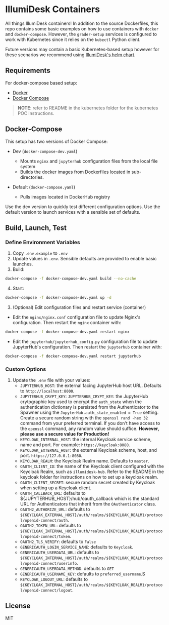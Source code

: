 # IllumiDesk Containers

All things IllumiDesk containers! In addition to the source Dockerfiles, this repo contains some basic examples on how to use containers with `docker` and `docker-compose`. However, the `grader-setup` services is configured to work with Kubernetes since it relies on the `kubectl` Python client.

Future versions may contain a basic Kubernetes-based setup however for these scenarios we recommend using [IllumiDesk's helm chart](https://github.com/illumidesk/helm-chart).

## Requirements

For docker-compose based setup:

- [Docker](https://docs.docker.com/get-docker/)
- [Docker Compose](https://docs.docker.com/compose/install/)

> **NOTE**: refer to README in the kubernetes folder for the kubernetes POC instructions.

## Docker-Compose

This setup has two versions of Docker Compose:

- Dev (`docker-compose-dev.yaml`)
  - Mounts `nginx` and `jupyterhub` configuration files from the local file system
  - Builds the docker images from Dockerfiles located in sub-directories.

- Default (`docker-compose.yaml`)
  - Pulls images located in DockerHub registry

Use the dev version to quickly test different configuration options. Use the default version to launch services with a sensible set of defaults.

## Build, Launch, Test

### Define Environment Variables

1. Copy `.env.example` to `.env`
2. Update values in `.env`. Sensible defaults are provided to enable basic launches.
3. Build:

```bash
docker-compose -f docker-compose-dev.yaml build --no-cache
```

4. Start:

```bash
docker-compose -f docker-compose-dev.yaml up -d
```

3. (Optional) Edit configuration files and restart service (container)

- Edit the `nginx/nginx.conf` configuration file to update Nginx's configuration. Then restart the `nginx` container with:

```bash
docker-compose -f docker-compose-dev.yaml restart nginx
```

- Edit the `jupyterhub/jupyterhub_config.py` configuration file to update JupyterHub's configuration. Then restart the `jupyterhub` container with:

```bash
docker-compose -f docker-compose-dev.yaml restart jupyterhub
```

### Custom Options

1. Update the `.env` file with your values:
    - `JUPYTERHUB_HOST`: the external facing JupyterHub host URL. Defaults to `http://localhost:8000`.
    - `JUPYTERHUB_CRYPT_KEY`: `JUPYTERHUB_CRYPT_KEY`: the JupyterHub crytographic key used to encrypt the `auth_state` when the authentication dictionary is persisted from the Authenticator to the Spawner using the `JupyterHub.auth_state_enabled = True` setting. Create a secure random string with the `openssl rand -hex 32` command from your preferred terminal. If you don't have access to the `openssl` command, any random value should suffice. **However, please use a secure value for Production!**
    - `KEYCLOAK_INTERNAL_HOST`: the internal Keycloak service scheme, name and port. For example: `https://keycloak:8080`.
    - `KEYCLOAK_EXTERNAL_HOST`: the external Keycloak scheme, host, and port. `https://127.0.0.1:8080`.
    - `KEYCLOAK_REALM`: the Keycloak Realm name. Defaults to `master`.
    - `OAUTH_CLIENT_ID`: the name of the Keycloak client configured with the Keycloak Realm, such as `illumidesk-hub`. Refer to the README in the keycloak folder for instructions on how to set up a keycloak realm.
    - `OAUTH_CLIENT_SECRET`: secure random secret created by Keycloak when setting up a Keycloak client.
    - `OAUTH_CALLBACK_URL`: defaults to ${JUPYTERHUB_HOST}/hub/oauth_callback which is the standard URL for Authenticators that inherit from the `OAuthenticator` class.
    - `OAUTH2_AUTHORIZE_URL`: defaults to `${KEYCLOAK_EXTERNAL_HOST}/auth/realms/${KEYCLOAK_REALM}/protocol/openid-connect/auth`.
    - `OAUTH2_TOKEN_URL`: defaults to `${KEYCLOAK_INTERNAL_HOST}/auth/realms/${KEYCLOAK_REALM}/protocol/openid-connect/token`.
    - `OAUTH2_TLS_VERIFY`: defaults to `False`
    - `GENERICAUTH_LOGIN_SERVICE_NAME`: defaults to `Keycloak`.
    - `GENERICAUTH_USERDATA_URL`: defaults to `${KEYCLOAK_INTERNAL_HOST}/auth/realms/${KEYCLOAK_REALM}/protocol/openid-connect/userinfo`.
    - `GENERICAUTH_USERDATA_METHOD`: defaults to `GET`
    - `GENERICAUTH_USERNAME_KEY`: defaults to `preferred_username`.S
    - `KEYCLOAK_LOGOUT_URL`: defaults to `${KEYCLOAK_INTERNAL_HOST}/auth/realms/${KEYCLOAK_REALM}/protocol/openid-connect/logout`.

## License

MIT
